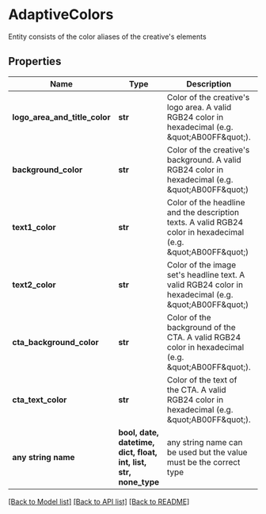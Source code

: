# AdaptiveColors

Entity consists of the color aliases of the creative's elements

## Properties
Name | Type | Description | Notes
------------ | ------------- | ------------- | -------------
**logo_area_and_title_color** | **str** | Color of the creative&#39;s logo area.  A valid RGB24 color in hexadecimal (e.g. \&quot;AB00FF\&quot;). | 
**background_color** | **str** | Color of the creative&#39;s background.  A valid RGB24 color in hexadecimal (e.g. \&quot;AB00FF\&quot;) | 
**text1_color** | **str** | Color of the headline and the description texts.  A valid RGB24 color in hexadecimal (e.g. \&quot;AB00FF\&quot;) | 
**text2_color** | **str** | Color of the image set&#39;s headline text.  A valid RGB24 color in hexadecimal (e.g. \&quot;AB00FF\&quot;) | 
**cta_background_color** | **str** | Color of the background of the CTA.  A valid RGB24 color in hexadecimal (e.g. \&quot;AB00FF\&quot;). | 
**cta_text_color** | **str** | Color of the text of the CTA.  A valid RGB24 color in hexadecimal (e.g. \&quot;AB00FF\&quot;). | 
**any string name** | **bool, date, datetime, dict, float, int, list, str, none_type** | any string name can be used but the value must be the correct type | [optional]

[[Back to Model list]](../README.md#documentation-for-models) [[Back to API list]](../README.md#documentation-for-api-endpoints) [[Back to README]](../README.md)


